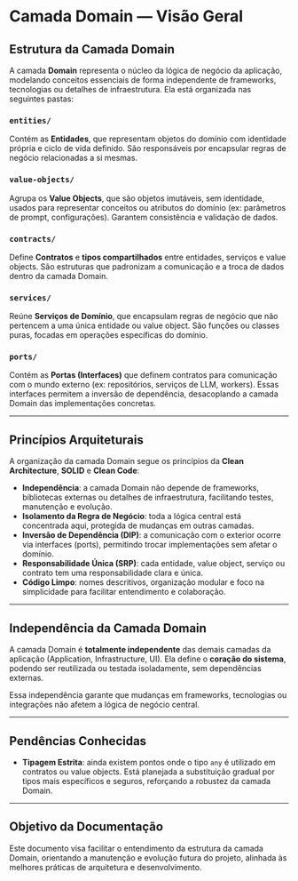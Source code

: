 # Camada Domain — Visão Geral

## Estrutura da Camada Domain

A camada **Domain** representa o núcleo da lógica de negócio da aplicação, modelando conceitos essenciais de forma independente de frameworks, tecnologias ou detalhes de infraestrutura. Ela está organizada nas seguintes pastas:

### `entities/`
Contém as **Entidades**, que representam objetos do domínio com identidade própria e ciclo de vida definido. São responsáveis por encapsular regras de negócio relacionadas a si mesmas.

### `value-objects/`
Agrupa os **Value Objects**, que são objetos imutáveis, sem identidade, usados para representar conceitos ou atributos do domínio (ex: parâmetros de prompt, configurações). Garantem consistência e validação de dados.

### `contracts/`
Define **Contratos** e **tipos compartilhados** entre entidades, serviços e value objects. São estruturas que padronizam a comunicação e a troca de dados dentro da camada Domain.

### `services/`
Reúne **Serviços de Domínio**, que encapsulam regras de negócio que não pertencem a uma única entidade ou value object. São funções ou classes puras, focadas em operações específicas do domínio.

### `ports/`
Contém as **Portas (Interfaces)** que definem contratos para comunicação com o mundo externo (ex: repositórios, serviços de LLM, workers). Essas interfaces permitem a inversão de dependência, desacoplando a camada Domain das implementações concretas.

---

## Princípios Arquiteturais

A organização da camada Domain segue os princípios da **Clean Architecture**, **SOLID** e **Clean Code**:

- **Independência**: a camada Domain não depende de frameworks, bibliotecas externas ou detalhes de infraestrutura, facilitando testes, manutenção e evolução.
- **Isolamento da Regra de Negócio**: toda a lógica central está concentrada aqui, protegida de mudanças em outras camadas.
- **Inversão de Dependência (DIP)**: a comunicação com o exterior ocorre via interfaces (ports), permitindo trocar implementações sem afetar o domínio.
- **Responsabilidade Única (SRP)**: cada entidade, value object, serviço ou contrato tem uma responsabilidade clara e única.
- **Código Limpo**: nomes descritivos, organização modular e foco na simplicidade para facilitar entendimento e colaboração.

---

## Independência da Camada Domain

A camada Domain é **totalmente independente** das demais camadas da aplicação (Application, Infrastructure, UI). Ela define o **coração do sistema**, podendo ser reutilizada ou testada isoladamente, sem dependências externas.

Essa independência garante que mudanças em frameworks, tecnologias ou integrações não afetem a lógica de negócio central.

---

## Pendências Conhecidas

- **Tipagem Estrita**: ainda existem pontos onde o tipo `any` é utilizado em contratos ou value objects. Está planejada a substituição gradual por tipos mais específicos e seguros, reforçando a robustez da camada Domain.

---

## Objetivo da Documentação

Este documento visa facilitar o entendimento da estrutura da camada Domain, orientando a manutenção e evolução futura do projeto, alinhada às melhores práticas de arquitetura e desenvolvimento.